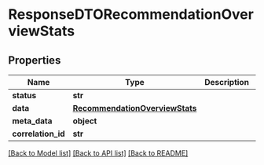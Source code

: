 # ResponseDTORecommendationOverviewStats

## Properties
Name | Type | Description | Notes
------------ | ------------- | ------------- | -------------
**status** | **str** |  | [optional] 
**data** | [**RecommendationOverviewStats**](RecommendationOverviewStats.md) |  | [optional] 
**meta_data** | **object** |  | [optional] 
**correlation_id** | **str** |  | [optional] 

[[Back to Model list]](../README.md#documentation-for-models) [[Back to API list]](../README.md#documentation-for-api-endpoints) [[Back to README]](../README.md)

